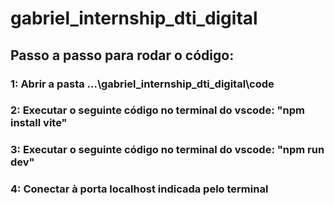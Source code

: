 # gabriel_internship_dti_digital
## Passo a passo para rodar o código:
### 1: Abrir a pasta ...\gabriel_internship_dti_digital\code
### 2: Executar o seguinte código no terminal do vscode: "npm install vite"
### 3: Executar o seguinte código no terminal do vscode: "npm run dev"
### 4: Conectar à porta localhost indicada pelo terminal
